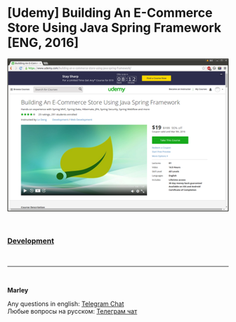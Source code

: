 # [Udemy] Building An E-Commerce Store Using Java Spring Framework [ENG, 2016]

![Application](/img/pic0.png?raw=true)


<br/>

### [Development](./docs/Development.md)


<br/>

---

<br/>

**Marley**

Any questions in english: <a href="https://javadev.org/chat/">Telegram Chat</a>  
Любые вопросы на русском: <a href="https://javadev.ru/chat/">Телеграм чат</a>
